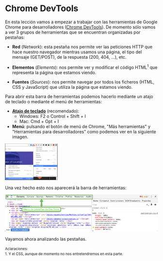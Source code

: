 # Chrome DevTools

En esta lección vamos a empezar a trabajar con las herramientas de Google Chrome para desarrolladores ([Chrome DevTools](https://developer.chrome.com/devtools)). De momento sólo vamos a ver 3 grupos de herramientas que se encuentran organizadas por pestañas:

* **Red** (*Network*): esta pestaña nos permite ver las peticiones HTTP que hace nuestro navegador mientras usamos una página, el tipo del mensaje (GET/POST), de la respuesta (200, 404, ...), etc.

* **Elementos** (*Elements*): nos permite ver y modificar el código HTML<sup>1</sup> que representa la página que estamos viendo.

* **Fuentes** (*Sources*): nos permite navegar por todos los ficheros (HTML, CSS y JavaScript) que utiliza la página que estamos viendo.

Para abrir esta barra de herramientas podemos hacerlo mediante un atajo de teclado o mediante el menú de herramientas:

* **[Atajo de teclado](https://developer.chrome.com/devtools/docs/shortcuts#opening-devtools)** (recomendado):
   * Windows: F2 o Control + Shift + I
   * Mac: Cmd + Opt + I
* **Menú**: pulsando el botón de menú de Chrome, "Más herramientas" y "Herramientas para desarrolladores" como podemos ver en la siguiente imagen.


<img src="images/menu_abrir_devtools.png" height="120">

Una vez hecho esto nos aparecerá la barra de herramientas:

![](images/chrome_devtools.png)

Vayamos ahora analizando las pestañas.

<small>Aclaraciones:</small><br>
<small>1. Y el CSS, aunque de momento no nos entretendremos en esta parte.</small><br>